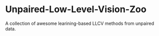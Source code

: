 # Unpaired-Low-Level-Vision-Zoo
A collection of awesome learining-based LLCV methods from unpaired data.
